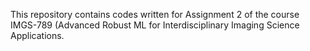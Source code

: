 This repository contains codes written for Assignment 2 of the course IMGS-789 (Advanced Robust ML for Interdisciplinary Imaging Science Applications. 
